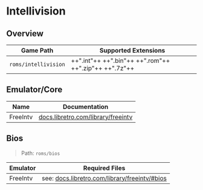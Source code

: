 # Intellivision

## Overview

| Game Path | Supported Extensions |
| --- | --- |
| `roms/intellivision` | ++".int"++ ++".bin"++ ++".rom"++ ++".zip"++ ++".7z"++ |

## Emulator/Core

| Name | Documentation |
| --- | --- |
| FreeIntv | [docs.libretro.com/library/freeintv](https://docs.libretro.com/library/freeintv/) |

## Bios

> Path: `roms/bios`

| Emulator | Required Files |
| -- | -- |
| FreeIntv | see: [docs.libretro.com/library/freeintv/#bios](https://docs.libretro.com/library/freeintv/#bios) |